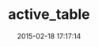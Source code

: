 ---
layout: post
title:  "active_table"
repo:   "Casecommons/active_table"
date:   2015-02-18 17:17:14
gemurl: https://github.com/Casecommons/active_table
---